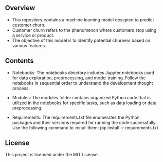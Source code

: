 ## Overview
- This repository contains a machine learning model designed to predict customer churn.
- Customer churn refers to the phenomenon where customers stop using a service or product.
- The objective of this model is to identify potential churners based on various features.

## Contents
- Notebooks: The notebooks directory includes Jupyter notebooks used for data exploration, preprocessing, and model training. Follow the notebooks in sequential order to understand the development thought process.

- Modules: The modules folder contains organized Python code that is utilized in the notebooks for specific tasks, such as data loading or data preprocessing.

- Requirements: The requirements.txt file enumerates the Python packages and their versions required for running the code successfully. Use the following command to install them: pip install -r requirements.txt

## License
This project is licensed under the MIT License.
